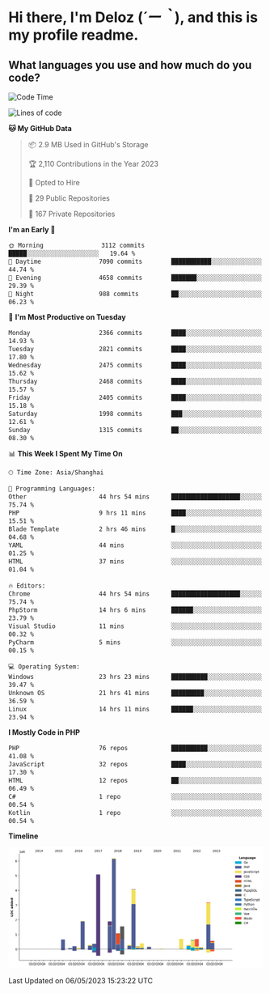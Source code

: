 # **Hi there, I'm Deloz (*´ー｀*), and this is my profile readme.**

## **What languages you use and how much do you code?**

<!--START_SECTION:waka-->
![Code Time](http://img.shields.io/badge/Code%20Time-1%2C393%20hrs%207%20mins-blue)

![Lines of code](https://img.shields.io/badge/From%20Hello%20World%20I%27ve%20Written-30.6%20million%20lines%20of%20code-blue)

**🐱 My GitHub Data** 

> 📦 2.9 MB Used in GitHub's Storage 
 > 
> 🏆 2,110 Contributions in the Year 2023
 > 
> 💼 Opted to Hire
 > 
> 📜 29 Public Repositories 
 > 
> 🔑 167 Private Repositories 
 > 
**I'm an Early 🐤** 

```text
🌞 Morning                3112 commits        █████░░░░░░░░░░░░░░░░░░░░   19.64 % 
🌆 Daytime                7090 commits        ███████████░░░░░░░░░░░░░░   44.74 % 
🌃 Evening                4658 commits        ███████░░░░░░░░░░░░░░░░░░   29.39 % 
🌙 Night                  988 commits         ██░░░░░░░░░░░░░░░░░░░░░░░   06.23 % 
```
📅 **I'm Most Productive on Tuesday** 

```text
Monday                   2366 commits        ████░░░░░░░░░░░░░░░░░░░░░   14.93 % 
Tuesday                  2821 commits        ████░░░░░░░░░░░░░░░░░░░░░   17.80 % 
Wednesday                2475 commits        ████░░░░░░░░░░░░░░░░░░░░░   15.62 % 
Thursday                 2468 commits        ████░░░░░░░░░░░░░░░░░░░░░   15.57 % 
Friday                   2405 commits        ████░░░░░░░░░░░░░░░░░░░░░   15.18 % 
Saturday                 1998 commits        ███░░░░░░░░░░░░░░░░░░░░░░   12.61 % 
Sunday                   1315 commits        ██░░░░░░░░░░░░░░░░░░░░░░░   08.30 % 
```


📊 **This Week I Spent My Time On** 

```text
🕑︎ Time Zone: Asia/Shanghai

💬 Programming Languages: 
Other                    44 hrs 54 mins      ███████████████████░░░░░░   75.74 % 
PHP                      9 hrs 11 mins       ████░░░░░░░░░░░░░░░░░░░░░   15.51 % 
Blade Template           2 hrs 46 mins       █░░░░░░░░░░░░░░░░░░░░░░░░   04.68 % 
YAML                     44 mins             ░░░░░░░░░░░░░░░░░░░░░░░░░   01.25 % 
HTML                     37 mins             ░░░░░░░░░░░░░░░░░░░░░░░░░   01.04 % 

🔥 Editors: 
Chrome                   44 hrs 54 mins      ███████████████████░░░░░░   75.74 % 
PhpStorm                 14 hrs 6 mins       ██████░░░░░░░░░░░░░░░░░░░   23.79 % 
Visual Studio            11 mins             ░░░░░░░░░░░░░░░░░░░░░░░░░   00.32 % 
PyCharm                  5 mins              ░░░░░░░░░░░░░░░░░░░░░░░░░   00.15 % 

💻 Operating System: 
Windows                  23 hrs 23 mins      ██████████░░░░░░░░░░░░░░░   39.47 % 
Unknown OS               21 hrs 41 mins      █████████░░░░░░░░░░░░░░░░   36.59 % 
Linux                    14 hrs 11 mins      ██████░░░░░░░░░░░░░░░░░░░   23.94 % 
```

**I Mostly Code in PHP** 

```text
PHP                      76 repos            ██████████░░░░░░░░░░░░░░░   41.08 % 
JavaScript               32 repos            ████░░░░░░░░░░░░░░░░░░░░░   17.30 % 
HTML                     12 repos            ██░░░░░░░░░░░░░░░░░░░░░░░   06.49 % 
C#                       1 repo              ░░░░░░░░░░░░░░░░░░░░░░░░░   00.54 % 
Kotlin                   1 repo              ░░░░░░░░░░░░░░░░░░░░░░░░░   00.54 % 
```



**Timeline**

![Lines of Code chart](https://raw.githubusercontent.com/deloz/deloz/main/assets/bar_graph.png)


 Last Updated on 06/05/2023 15:23:22 UTC
<!--END_SECTION:waka-->
